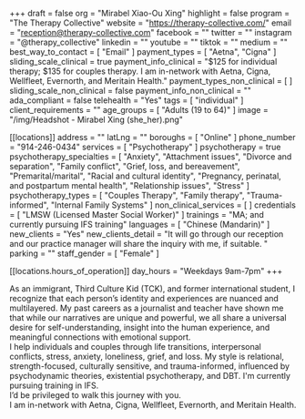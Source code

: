 +++
draft = false
org = "Mirabel Xiao-Ou Xing"
highlight = false
program = "The Therapy Collective"
website = "https://therapy-collective.com/"
email = "reception@therapy-collective.com"
facebook = ""
twitter = ""
instagram = "@therapy_collective"
linkedin = ""
youtube = ""
tiktok = ""
medium = ""
best_way_to_contact = [ "Email" ]
payment_types = [ "Aetna", "Cigna" ]
sliding_scale_clinical = true
payment_info_clinical = "$125 for individual therapy; $135 for couples therapy. I am in-network with Aetna, Cigna, Wellfleet, Evernorth, and Meritain Health."
payment_types_non_clinical = [ ]
sliding_scale_non_clinical = false
payment_info_non_clinical = ""
ada_compliant = false
telehealth = "Yes"
tags = [ "individual" ]
client_requirements = ""
age_groups = [ "Adults (19 to 64)" ]
image = "/img/Headshot - Mirabel Xing (she_her).png"

[[locations]]
address = ""
latLng = ""
boroughs = [ "Online" ]
phone_number = "914-246-0434"
services = [ "Psychotherapy" ]
psychotherapy = true
psychotherapy_specialties = [
  "Anxiety",
  "Attachment issues",
  "Divorce and separation",
  "Family conflict",
  "Grief, loss, and bereavement",
  "Premarital/marital",
  "Racial and cultural identity",
  "Pregnancy, perinatal, and postpartum mental health",
  "Relationship issues",
  "Stress"
]
psychotherapy_types = [
  "Couples Therapy",
  "Family therapy",
  "Trauma-informed",
  "Internal Family Systems"
]
non_clinical_services = [ ]
credentials = [ "LMSW (Licensed Master Social Worker)" ]
trainings = "MA; and currently pursuing IFS training"
languages = [ "Chinese (Mandarin)" ]
new_clients = "Yes"
new_clients_detail = "It will go through our reception and our practice manager will share the inquiry with me, if suitable. "
parking = ""
staff_gender = [ "Female" ]

  [[locations.hours_of_operation]]
  day_hours = "Weekdays 9am-7pm"
+++

As an immigrant, Third Culture Kid (TCK), and former international student, I recognize that each person’s identity and experiences are nuanced and multilayered. My past careers as a journalist and teacher have shown me that while our narratives are unique and powerful, we all share a universal desire for self-understanding, insight into the human experience, and meaningful connections with emotional support. <br>
I help individuals and couples through life transitions, interpersonal conflicts, stress, anxiety, loneliness, grief, and loss. My style is relational, strength-focused, culturally sensitive, and trauma-informed, influenced by psychodynamic theories, existential psychotherapy, and DBT. I'm currently pursuing training in IFS. <br>
I’d be privileged to walk this journey with you. <br>
I am in-network with Aetna, Cigna, Wellfleet, Evernorth, and Meritain Health. <br>
